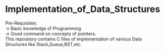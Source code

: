 # Implementation_of_Data_Structures
Pre-Requisites:</br>
-> Basic knowledge of Programming.</br>
-> Good command on concepts of pointers.</br>
This repository contains C files of implementation of various Data Structures like Stack,Queue,BST,etc.</br>

